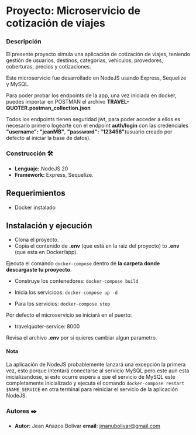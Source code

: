 # Proyecto: Microservicio de cotización de viajes

### Descripción

El presente proyecto simula una aplicación de cotización de viajes, teniendo gestión de usuarios, destinos, categorias, vehiculos, provedores, coberturas, precios y cotizaciones.

Este microservicio fue desarrollado en NodeJS usando Express, Sequelize y MySQL.

Para poder probar los endpoints de la app, una vez iniciada en docker, puedes importar en POSTMAN el archivo **TRAVEL-QUOTER.postman_collection.json**

Todos los endpoints tienen seguridad jwt, para poder acceder a ellos es necesario primero logearte con el endpoint **auth/login** con las credenciales **"username": "jeanMB"**, **"password": "123456"**(usuario creado por defecto al iniciar la base de datos).

### Construcción 🛠️
* **Lenguaje:** NodeJS 20
* **Framework:** Express, Sequelize.

## Requerimientos
- Docker instalado

## Instalación y ejecución

- Clona el proyecto.
- Copia el contenido de **.env** (que está en la raiz del proyecto) to **.env** (que esta en Docker/app).

Ejecuta el comando ```docker-compose``` dentro de **la carpeta donde descargaste tu prooyecto**.

* Construye los contenedores: ```docker-compose build```

* Inicia los servicioos: ```docker-compose up -d```

* Para los servicios: ```docker-compose stop```

Por defecto el microservicio se iniciará en el puerto:
- travelquoter-service: 8000

Revisa el archivo **.env** por si quieres cambiar algun parametro.

#### Nota

La aplicación de NodeJS probablemente lanzará una excepción la primera vez, esto porque intentará conectarse al servicio MySQL pero este aun esta inicializandose, si esto ocurre espera a que el servicio de MySQL este completamente inicializado y ejecuta el comando `docker-compose restart $NAME_SERVICE` en otra terminal para reiniciar el servicio de la aplicación NodeJS.

### Autores ✒️

* **Autor:** Jean Añazco Bolívar **email**: jmanubolivar@gmail.com
